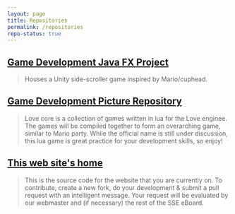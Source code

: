 ```yaml
---
layout: page
title: Repositories
permalink: /repositories
repo-status: true
---
```




## [Game Development Java FX Project](https://github.com/GracieHorton/gamedev_javafxproject)

>Houses a Unity side-scroller game inspired by Mario/cuphead.

## [Game Development Picture Repository](https://github.com/Acais/LoveCore)
>Love core is a collection of games written in lua for the Love enginee. The games will be compiled together to form an overarching game, similar to Mario party. While the official name is still under discussion, this lua game is great practice for your development skills, so enjoy!


## [This web site's home](https://github.com/msoe-sse/msoe-sse.github.io)

>This is the source code for the website that you are currently on. To contribute, create a new fork, do your development & submit a pull request with an intelligent message. Your request will be evaluated by our webmaster and (if necessary) the rest of the SSE eBoard.

